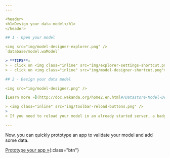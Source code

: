 ```yaml
---
---

<header>
<h1>Design your data model</h1>
</header>

## 1 - Open your model

<img src="img/model-designer-explorer.png" />
`database/model.waModel`

> **TIPS**: 
> - click on <img class="inline" src="img/explorer-settings-shortcut.png"> to change the view options (the `.waModel` extension is hidden by default)
> - click on <img class="inline" src="img/model-designer-shortcut.png"> to quickly access your model

## 2 - Design your data model

<img src="img/model-designer.png" />

[Learn more »](http://doc.wakanda.org/home2.en.html#/Datastore-Model-Designer/Datastore-Model-Designer.100-1051416.en.html){:target="_blank"}{:class="btn"}

> <img class="inline" src="img/toolbar-reload-buttons.png" />
>
> If you need to reload your model in an already started server, a badge will appear in the Studio toolbar. Click on the squared reload button to reload the model. The second one performs a full solution reload.

---
```


Now, you can quickly prototype an app to validate your model and add some data.

[Prototype your app »](prototype.html){:class="btn"}